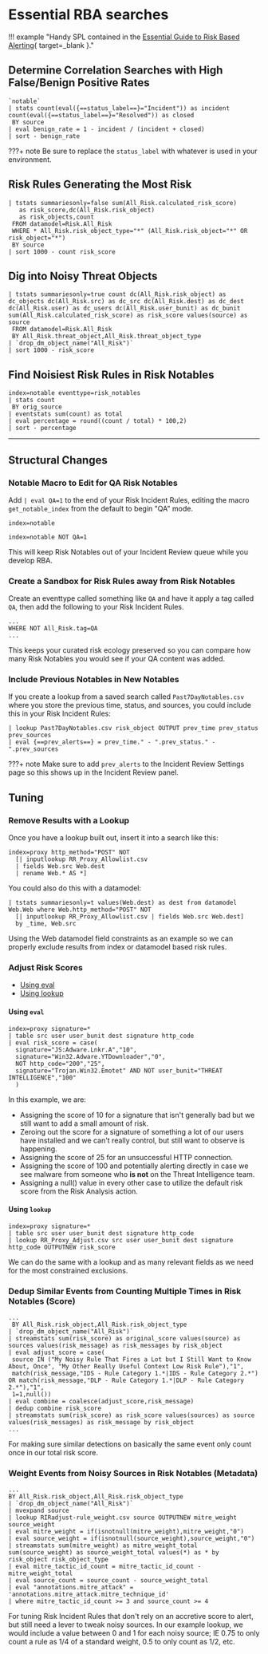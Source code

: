 # Essential RBA searches

!!! example "Handy SPL contained in the [Essential Guide to Risk Based Alerting](https://www.splunk.com/en_us/resources/the-essential-guide-to-risk-based-alerting.html){ target=_blank }."

## Determine Correlation Searches with High False/Benign Positive Rates

```shell linenums="1"
`notable`
| stats count(eval({==status_label==}="Incident")) as incident count(eval({==status_label==}="Resolved")) as closed
 BY source
| eval benign_rate = 1 - incident / (incident + closed)
| sort - benign_rate
```

???+ note
    Be sure to replace the `status_label` with whatever is used in your environment.

## Risk Rules Generating the Most Risk

```shell linenums="1"
| tstats summariesonly=false sum(All_Risk.calculated_risk_score)
   as risk_score,dc(All_Risk.risk_object)
   as risk_objects,count
 FROM datamodel=Risk.All_Risk
 WHERE * All_Risk.risk_object_type="*" (All_Risk.risk_object="*" OR risk_object="*")
 BY source
| sort 1000 - count risk_score
```

## Dig into Noisy Threat Objects

```shell linenums="1"
| tstats summariesonly=true count dc(All_Risk.risk_object) as dc_objects dc(All_Risk.src) as dc_src dc(All_Risk.dest) as dc_dest dc(All_Risk.user) as dc_users dc(All_Risk.user_bunit) as dc_bunit sum(All_Risk.calculated_risk_score) as risk_score values(source) as source
 FROM datamodel=Risk.All_Risk
 BY All_Risk.threat_object,All_Risk.threat_object_type
| `drop_dm_object_name("All_Risk")`
| sort 1000 - risk_score
```

## Find Noisiest Risk Rules in Risk Notables

```shell linenums="1"
index=notable eventtype=risk_notables
| stats count
 BY orig_source
| eventstats sum(count) as total
| eval percentage = round((count / total) * 100,2)
| sort - percentage
```

---

## Structural Changes

### Notable Macro to Edit for QA Risk Notables

Add `| eval QA=1` to the end of your Risk Incident Rules, editing the macro `get_notable_index` from the default to begin "QA" mode.

```shell title="default"
index=notable
```

```shell title="QA mode"
index=notable NOT QA=1
```

This will keep Risk Notables out of your Incident Review queue while you develop RBA.

### Create a Sandbox for Risk Rules away from Risk Notables

Create an eventtype called something like `QA` and have it apply a tag called `QA`, then add the following to your Risk Incident Rules.

```shell
...
WHERE NOT All_Risk.tag=QA
...
```

This keeps your curated risk ecology preserved so you can compare how many Risk Notables you would see if your QA content was added.

### Include Previous Notables in New Notables

If you create a lookup from a saved search called `Past7DayNotables.csv` where you store the previous time, status, and sources, you could include this in your Risk Incident Rules:

```shell linenums="1"
| lookup Past7DayNotables.csv risk_object OUTPUT prev_time prev_status prev_sources
| eval {==prev_alerts==} = prev_time." - ".prev_status." - ".prev_sources
```
???+ note
    Make sure to add `prev_alerts` to the Incident Review Settings page so this shows up in the Incident Review panel.

## Tuning

### Remove Results with a Lookup

Once you have a lookup built out, insert it into a search like this:

```shell linenums="1"
index=proxy http_method="POST" NOT
  [| inputlookup RR_Proxy_Allowlist.csv
  | fields Web.src Web.dest
  | rename Web.* AS *]
```

You could also do this with a datamodel:

```shell linenums="1"
| tstats summariesonly=t values(Web.dest) as dest from datamodel Web.Web where Web.http_method="POST" NOT
  [| inputlookup RR_Proxy_Allowlist.csv | fields Web.src Web.dest]
  by _time, Web.src
```

Using the Web datamodel field constraints as an example so we can properly exclude results from index or datamodel based risk rules.

### Adjust Risk Scores

- [Using eval](#using-eval)
- [Using lookup](#using-lookup)

#### Using `eval`

```shell linenums="1"
index=proxy signature=*
| table src user user_bunit dest signature http_code
| eval risk_score = case(
  signature="JS:Adware.Lnkr.A","10",
  signature="Win32.Adware.YTDownloader","0",
  NOT http_code="200","25",
  signature="Trojan.Win32.Emotet" AND NOT user_bunit="THREAT INTELLIGENCE","100"
  )
```

In this example, we are:

- Assigning the score of 10 for a signature that isn't generally bad but we still want to add a small amount of risk.
- Zeroing out the score for a signature of something a lot of our users have installed and we can't really control, but still want to observe is happening.
- Assigning the score of 25 for an unsuccessful HTTP connection.
- Assigning the score of 100 and potentially alerting directly in case we see malware from someone who **is not** on the Threat Intelligence team.
- Assigning a null() value in every other case to utilize the default risk score from the Risk Analysis action.

#### Using `lookup`

```shell linenums="1"
index=proxy signature=*
| table src user user_bunit dest signature http_code
| lookup RR_Proxy_Adjust.csv src user user_bunit dest signature http_code OUTPUTNEW risk_score
```

We can do the same with a lookup and as many relevant fields as we need for the most constrained exclusions.

### Dedup Similar Events from Counting Multiple Times in Risk Notables (Score)

```shell linenums="1"
...
 BY All_Risk.risk_object,All_Risk.risk_object_type
| `drop_dm_object_name("All_Risk")`
| streamstats sum(risk_score) as original_score values(source) as sources values(risk_message) as risk_messages by risk_object
| eval adjust_score = case(
 source IN ("My Noisy Rule That Fires a Lot but I Still Want to Know About, Once", "My Other Really Useful Context Low Risk Rule"),"1",
 match(risk_message,"IDS - Rule Category 1.*|IDS - Rule Category 2.*") OR match(risk_message,"DLP - Rule Category 1.*|DLP - Rule Category 2.*"),"1",
 1=1,null())
| eval combine = coalesce(adjust_score,risk_message)
| dedup combine risk_score
| streamstats sum(risk_score) as risk_score values(sources) as source values(risk_messages) as risk_message by risk_object
...
```

For making sure similar detections on basically the same event only count once in our total risk score.

### Weight Events from Noisy Sources in Risk Notables (Metadata)

```shell linenums="1"
...
BY All_Risk.risk_object,All_Risk.risk_object_type
| `drop_dm_object_name("All_Risk")`
| mvexpand source
| lookup RIRadjust-rule_weight.csv source OUTPUTNEW mitre_weight source_weight
| eval mitre_weight = if(isnotnull(mitre_weight),mitre_weight,"0")
| eval source_weight = if(isnotnull(source_weight),source_weight,"0")
| streamstats sum(mitre_weight) as mitre_weight_total sum(source_weight) as source_weight_total values(*) as * by risk_object risk_object_type
| eval mitre_tactic_id_count = mitre_tactic_id_count - mitre_weight_total
| eval source_count = source_count - source_weight_total
| eval "annotations.mitre_attack" = 'annotations.mitre_attack.mitre_technique_id'
| where mitre_tactic_id_count >= 3 and source_count >= 4
```

For tuning Risk Incident Rules that don't rely on an accretive score to alert, but still need a lever to tweak noisy sources. In our example lookup, we would include a value between 0 and 1 for each noisy source; IE 0.75 to only count a rule as 1/4 of a standard weight, 0.5 to only count as 1/2, etc.
